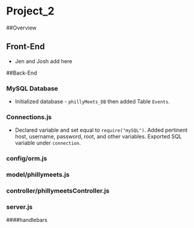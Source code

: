 # Project_2


##Overview

## Front-End
- Jen and Josh add here

##Back-End

### MySQL Database
- Initialized database - `phillyMeets_DB` then added Table `Events`. 

### Connections.js
- Declared variable and set equal to `require("mySQL")`. Added pertinent host, username, password, root, and other variables. Exported SQL variable under `connection`. 

### config/orm.js


### model/phillymeets.js


### controller/phillymeetsController.js


### server.js


####handlebars